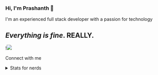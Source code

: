 ### Hi, I'm Prashanth 👋

I'm an experienced full stack developer with a passion for technology

## _Everything is fine_. **REALLY**.

!![](https://media.giphy.com/media/dbtDDSvWErdf2/giphy.gif)


Connect with me 

<details>
  <summary>Stats for nerds</summary>
  <br>
  <a href="#">
    <img align="center" src="https://github-readme-stats.vercel.app/api?username=prashanthr&&count_private=true&show_icons=true&theme=dracula&hide_border=true&layout=compact&hide=all" />
  </a><br />
  <a href="#">
    <img align="center" src="https://github-readme-stats.vercel.app/api/top-langs?username=prashanthr&&hide=php,java&langs_count=10&layout=compact&theme=dracula&hide_border=true" />
  </a>
  <a href="#">
    <img align="center" src="https://github-readme-stats.vercel.app/api/wakatime?username=thelastcoder&theme=dracula&langs_count=10&layout=compact&hide_border=true" />
  </a>
</details>


<!--
**prashanthr/prashanthr** is a ✨ _special_ ✨ repository because its `README.md` (this file) appears on your GitHub profile.

Here are some ideas to get you started:

- 🔭 I’m currently working on ...
- 🌱 I’m currently learning ...
- 👯 I’m looking to collaborate on ...
- 🤔 I’m looking for help with ...
- 💬 Ask me about ...
- 📫 How to reach me: ...
- 😄 Pronouns: ...
- ⚡ Fun fact: ...
-->
